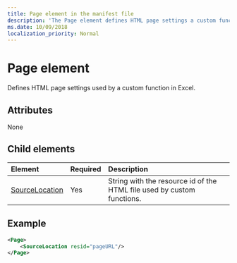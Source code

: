 ```yaml
---
title: Page element in the manifest file
description: 'The Page element defines HTML page settings a custom function uses in Excel.'
ms.date: 10/09/2018
localization_priority: Normal
---
```


# Page element

Defines HTML page settings used by a custom function in Excel.

## Attributes

None

## Child elements

|  Element  |  Required  |  Description  |
|:-----|:-----|:-----|
|  [SourceLocation](customfunctionssourcelocation.md)  |  Yes  | String with the resource id of the HTML file used by custom functions. |

## Example

```xml
<Page>
    <SourceLocation resid="pageURL"/>
</Page>
```
